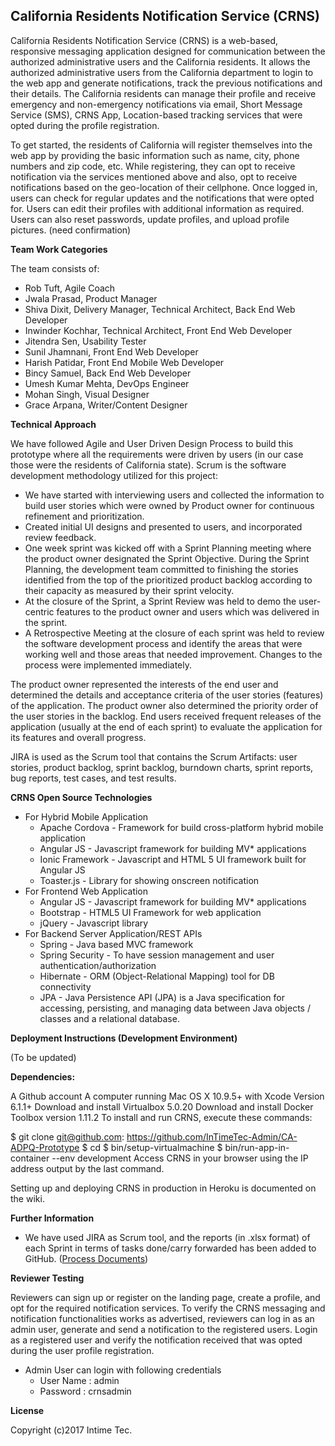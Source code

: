
**California Residents Notification Service (CRNS)**
------------------------------------------------

California Residents Notification Service (CRNS) is a web-based, responsive messaging application designed for communication between the authorized administrative users and the California residents. It allows the authorized administrative users from the California department to login to the web app and generate notifications, track the previous notifications and their details. The California residents can manage their profile and receive emergency and non-emergency notifications via email, Short Message Service (SMS), CRNS App, Location-based tracking services that were opted during the profile registration.

To get started, the residents of California will register themselves into the web app by providing the basic information such as name, city, phone numbers and zip code, etc. While registering, they can opt to receive notification via the services mentioned above and also, opt to receive notifications based on the geo-location of their cellphone. Once logged in, users can check for regular updates and the notifications that were opted for. Users can edit their profiles with additional information as required. Users can also reset passwords, update profiles, and upload profile pictures. (need confirmation)

**Team Work Categories**

 The team consists of:

- Rob Tuft, Agile Coach
- Jwala Prasad, Product Manager 
- Shiva Dixit, Delivery Manager, Technical Architect, Back End Web Developer
- Inwinder Kochhar, Technical Architect, Front End Web Developer
- Jitendra Sen, Usability Tester
- Sunil Jhamnani, Front End Web Developer
- Harish Patidar, Front End Mobile Web Developer
- Bincy Samuel, Back End Web Developer
- Umesh Kumar Mehta, DevOps Engineer
- Mohan Singh, Visual Designer
- Grace Arpana, Writer/Content Designer

**Technical Approach**

We have followed Agile and User Driven Design Process to build this prototype where all the requirements were driven by users (in our case those were the residents of California state). Scrum is the software development methodology utilized for this project:

 - We have started with interviewing users and collected the information to build user stories which were owned by Product owner for continuous refinement and prioritization.
 - Created initial UI designs and presented to users, and incorporated review feedback.
 - One week sprint was kicked off with a Sprint Planning meeting where the product owner designated the Sprint Objective. During the Sprint Planning, the development team committed to finishing the stories identified from the top of the prioritized product backlog according to their capacity as measured by their sprint velocity. 
 - At the closure of the Sprint, a Sprint Review was held to demo the user-centric features to the product owner and users which was delivered in the sprint. 
 - A Retrospective Meeting at the closure of each sprint was held to review the software development process and identify the areas that were working well and those areas that needed improvement. Changes to the process were implemented immediately.  

The product owner represented the interests of the end user and determined the details and acceptance criteria of the user stories (features) of the application. The product owner also determined the priority order of the user stories in the backlog. End users received frequent releases of the application (usually at the end of each sprint) to evaluate the application for its features and overall progress.

JIRA is used as the Scrum tool that contains the Scrum Artifacts: user stories, product backlog, sprint backlog, burndown charts, sprint reports, bug reports, test cases, and test results.


**CRNS Open Source Technologies**

- For Hybrid Mobile Application
	- Apache Cordova - Framework for build cross-platform hybrid mobile application
	- Angular JS - Javascript framework for building MV* applications
	- Ionic Framework - Javascript and HTML 5 UI framework built for Angular JS
	- Toaster.js - Library for showing onscreen notification
- For Frontend Web Application
	- Angular JS - Javascript framework for building MV* applications
	- Bootstrap - HTML5 UI Framework for web application
	- jQuery - Javascript library
- For Backend Server Application/REST APIs
	- Spring - Java based MVC framework
	- Spring Security - To have session management and user authentication/authorization
	- Hibernate - ORM (Object-Relational Mapping) tool for DB connectivity
	- JPA - Java Persistence API (JPA) is a Java specification for accessing, persisting, and managing data between Java objects / classes and a relational database.

**Deployment Instructions (Development Environment)**

(To be updated)

**Dependencies:**

A Github account
A computer running Mac OS X 10.9.5+ with Xcode Version 6.1.1+
Download and install Virtualbox 5.0.20
Download and install Docker Toolbox version 1.11.2
To install and run CRNS, execute these commands:

$ git clone git@github.com: https://github.com/InTimeTec-Admin/CA-ADPQ-Prototype
$ cd 
$ bin/setup-virtualmachine
$ bin/run-app-in-container --env development
Access CRNS in your browser using the IP address output by the last command.

Setting up and deploying CRNS in production in Heroku is documented on the wiki.

**Further Information**
 
 -  We have used JIRA as Scrum tool, and the reports (in .xlsx format) of each Sprint in terms of tasks done/carry forwarded has been added to GitHub. ([Process Documents](https://github.com/InTimeTec-Admin/CA-ADPQ-Prototype/tree/master/process-docs))

<b>Reviewer Testing</b>

Reviewers can sign up or register on the landing page, create a profile, and opt for the required notification services. To verify the CRNS messaging and notification functionalities works as advertised, reviewers can log in as an admin user, generate and send a notification to the registered users. Login as a registered user and verify the notification received that was opted during the user profile registration. 

- Admin User can login with following credentials
	- User Name : admin
	- Password : crnsadmin

**License**

Copyright (c)2017 Intime Tec.
